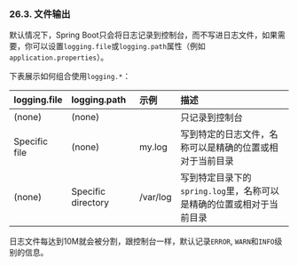 ### 26.3. 文件输出

默认情况下，Spring Boot只会将日志记录到控制台，而不写进日志文件，如果需要，你可以设置`logging.file`或`logging.path`属性（例如`application.properties`）。

下表展示如何组合使用`logging.*`：

|logging.file|logging.path| 示例 | 描述  |
| --------   | :-----  | :-----  | :-----|
|  (none)    | (none)  |         | 只记录到控制台 |
|Specific file|(none)|my.log|写到特定的日志文件，名称可以是精确的位置或相对于当前目录|
|(none)|Specific directory|/var/log|写到特定目录下的`spring.log`里，名称可以是精确的位置或相对于当前目录|

日志文件每达到10M就会被分割，跟控制台一样，默认记录`ERROR`, `WARN`和`INFO`级别的信息。
